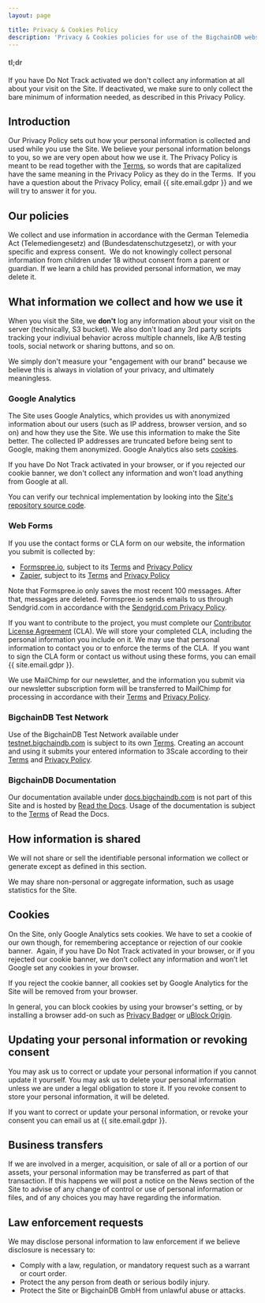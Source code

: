 ```yaml
---
layout: page

title: Privacy & Cookies Policy
description: 'Privacy & Cookies policies for use of the BigchainDB website.'
---
```


<div class="lead"><h4 style="opacity:.75;">tl;dr</h4> If you have Do Not Track activated we don't collect any information at all about your visit on the Site. If deactivated, we make sure to only collect the bare minimum of information needed, as described in this Privacy Policy.</div>

## Introduction

Our Privacy Policy sets out how your personal information is collected and used while you use the Site. We believe your personal information belongs to you, so we are very open about how we use it. The Privacy Policy is meant to be read together with the [Terms](https://bigchaindb.com/terms), so words that are capitalized have the same meaning in the Privacy Policy as they do in the Terms.
​
If you have a question about the Privacy Policy, email {{ site.email.gdpr }} and we will try to answer it for you.

## Our policies

We collect and use information in accordance with the German Telemedia Act (Telemediengesetz) and (Bundesdatenschutzgesetz), or with your specific and express consent.
​
We do not knowingly collect personal information from children under 18 without consent from a parent or guardian. If we learn a child has provided personal information, we may delete it.

## What information we collect and how we use it

When you visit the Site, we **don't** log any information about your visit on the server (technically, S3 bucket). We also don't load any 3rd party scripts tracking your indiviual behavior across multiple channels, like A/B testing tools, social network or sharing buttons, and so on.

We simply don't measure your "engagement with our brand" because we believe this is always in violation of your privacy, and ultimately meaningless.

### Google Analytics

The Site uses Google Analytics, which provides us with anonymized information about our users (such as IP address, browser version, and so on) and how they use the Site. We use this information to make the Site better. The collected IP addresses are truncated before being sent to Google, making them anonymized. Google Analytics also sets [cookies](#cookies).

If you have Do Not Track activated in your browser, or if you rejected our cookie banner, we don't collect any information and won't load anything from Google at all.

You can verify our technical implementation by looking into the [Site's repository source code](https://github.com/bigchaindb/site/blob/master/_src/_includes/scripts.html#L20).

### Web Forms

If you use the contact forms or CLA form on our website, the information you submit is collected by:

- [Formspree.io](https://formspree.io/), subject to its [Terms](https://formspree.io/static/TermsOfUse.pdf) and [Privacy Policy](https://formspree.io/static/PrivacyPolicy.pdf)
- [Zapier](https://zapier.com), subject to its [Terms](https://zapier.com/terms/) and [Privacy Policy](https://zapier.com/privacy/)

Note that Formspree.io only saves the most recent 100 messages. After that, messages are deleted. Formspree.io sends emails to us through Sendgrid.com in accordance with the [Sendgrid.com Privacy Policy](https://sendgrid.com/privacy).

If you want to contribute to the project, you must complete our [Contributor License Agreement](https://www.bigchaindb.com/cla) (CLA). We will store your completed CLA, including the personal information you include on it. We may use that personal information to contact you or to enforce the terms of the CLA.
​
If you want to sign the CLA form or contact us without using these forms, you can email {{ site.email.gdpr }}.

We use MailChimp for our newsletter, and the information you submit via our newsletter subscription form will be transferred to MailChimp for processing in accordance with their [Terms](https://mailchimp.com/legal/terms/) and [Privacy Policy](https://mailchimp.com/legal/privacy/).

### BigchainDB Test Network

Use of the BigchainDB Test Network available under [testnet.bigchaindb.com](https://testnet.bigchaindb.com) is subject to its own [Terms](https://testnet.bigchaindb.com/terms-network). Creating an account and using it submits your entered information to 3Scale according to their [Terms](https://www.3scale.net/terms-and-conditions/) and [Privacy Policy](https://www.redhat.com/en/about/privacy-policy).

### BigchainDB Documentation

Our documentation available under [docs.bigchaindb.com](https://docs.bigchaindb.com) is not part of this Site and is hosted by [Read the Docs](https://readthedocs.com). Usage of the documentation is subject to the [Terms](https://readthedocs.com/terms/) of Read the Docs.

## How information is shared

We will not share or sell the identifiable personal information we collect or generate except as defined in this section.

We may share non-personal or aggregate information, such as usage statistics for the Site.

## Cookies

On the Site, only Google Analytics sets cookies. We have to set a cookie of our own though, for remembering acceptance or rejection of our cookie banner.
​
Again, if you have Do Not Track activated in your browser, or if you rejected our cookie banner, we don’t collect any information and won’t let Google set any cookies in your browser.

If you reject the cookie banner, all cookies set by Google Analytics for the Site will be removed from your browser.

In general, you can block cookies by using your browser's setting, or by installing a browser add-on such as [Privacy Badger](https://www.eff.org/privacybadger) or [uBlock Origin](https://github.com/gorhill/uBlock).

## Updating your personal information or revoking consent

You may ask us to correct or update your personal information if you cannot update it yourself. You may ask us to delete your personal information unless we are under a legal obligation to store it. If you revoke consent to store your personal information, it will be deleted.

If you want to correct or update your personal information, or revoke your consent you can email us at {{ site.email.gdpr }}.

## Business transfers

If we are involved in a merger, acquisition, or sale of all or a portion of our assets, your personal information may be transferred as part of that transaction. If this happens we will post a notice on the News section of the Site to advise of any change of control or use of personal information or files, and of any choices you may have regarding the information.

## Law enforcement requests

We may disclose personal information to law enforcement if we believe disclosure is necessary to:
- Comply with a law, regulation, or mandatory request such as a warrant or court order.
- Protect the any person from death or serious bodily injury.
- Protect the Site or BigchainDB GmbH from unlawful abuse or attacks.
